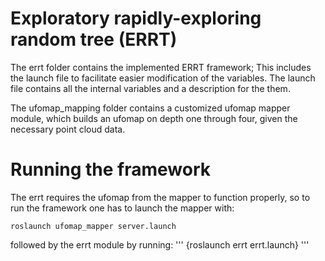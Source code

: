 # Exploratory rapidly-exploring random tree (ERRT)

The errt folder contains the implemented ERRT framework; This includes the launch file to facilitate easier modification of the variables. The launch file contains all the internal variables and a description for the them.

The ufomap_mapping folder contains a customized ufomap mapper module, which builds an ufomap on depth one through four, given the necessary point cloud data.

# Running the framework

The errt requires the ufomap from the mapper to function properly, so to run the framework one has to launch the mapper with:
```
roslaunch ufomap_mapper server.launch
```
followed by the errt module by running:
'''
{roslaunch errt errt.launch}
'''
